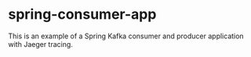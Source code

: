 # spring-consumer-app

This is an example of a Spring Kafka consumer and producer application with Jaeger tracing.
